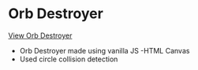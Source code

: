 # Orb Destroyer

[View Orb Destroyer](https://brixsta.github.io/Orb-Destroyer/)

- Orb Destroyer made using vanilla JS
-HTML Canvas
- Used circle collision detection
